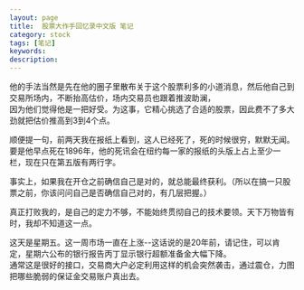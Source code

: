 ```yaml
---
layout: page
title:  股票大作手回忆录中文版 笔记
category: stock
tags: [笔记]
keywords:
description:
---
```




他的手法当然是先在他的圈子里散布关于这个股票利多的小道消息，然后他自己到交易所场内，不断抬高估价，场内交易员也跟着推波助澜，  
因为他们觉得他是一把好受。为这事，它精心挑选了合适的股票，因此费不了多大劲就把估价推高到3到4个点。  


顺便提一句，前两天我在报纸上看到，这人已经死了，死的时候很穷，默默无闻。要是他早点死在1896年，他的死讯会在纽约每一家的报纸的头版上占上至少一栏，现在只在第五版有两行字。

事实上，如果我在开仓之前确信自己是对的，就总能最终获利。（所以在搞一只股票之前，你该问问自己是否确信自己对的，有几层把握。）

真正打败我的，是自己的定力不够，不能始终贯彻自己的技术要领。天下万物皆有时，我却不知道这一点。

这天是星期五。这一周市场一直在上涨--这话说的是20年前，请记住，可以肯定，星期六公布的银行报告丙丁显示银行超额准备金大幅下降。  
通常这是很好的接口，交易商大户必定利用这样的机会突然袭击，通过震仓，力图把哪些脆弱的保证金交易账户真出去。